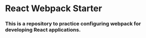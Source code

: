 # React Webpack Starter 

### This is a repository to practice configuring webpack for developing React applications.